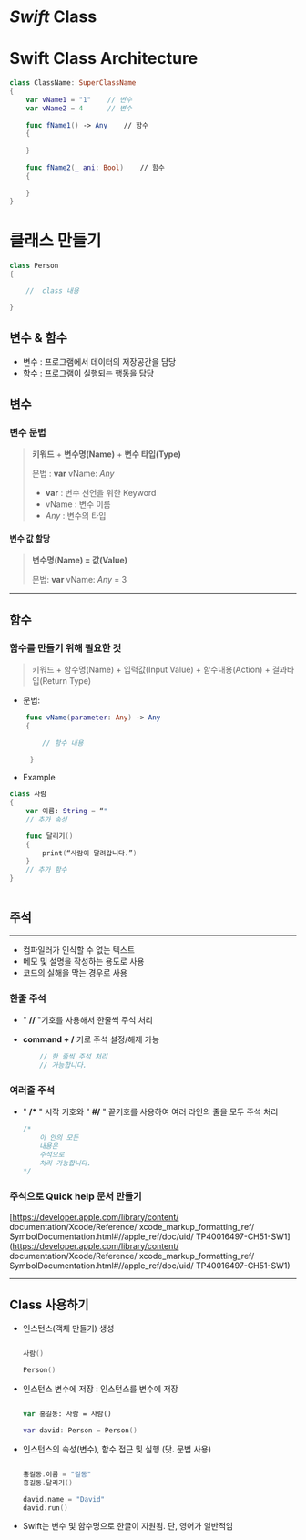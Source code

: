 _Swift_ Class
===

# Swift Class Architecture

```swift
class ClassName: SuperClassName
{
    var vName1 = "1"	// 변수
    var vName2 = 4		// 변수
    
    func fName1() -> Any	// 함수
    {
        
    }
    
    func fName2(_ ani: Bool)	// 함수
    {
        
    }
}
```
# 클래스 만들기
```swift
class Person
{

	//  class 내용

}
```
## 변수 & 함수
* 변수 : 프로그램에서 데이터의 저장공간을 담당
* 함수 : 프로그램이 실행되는 행동을 담당

## 변수
### 변수 문법
> __키워드__ + __변수명(Name)__ + __변수 타입(Type)__
> 
> 문법 : __var__ vName: _Any_
>
>  - __var__ : 변수 선언을 위한 Keyword
>  - vName : 변수 이름
>  - _Any_ : 변수의 타입

#### 변수 값 할당
> __변수명(Name) = 값(Value)__
> 
> 문법: __var__ vName: _Any_ = 3

---
## 함수
### 함수를 만들기 위해 필요한 것
> 키워드 + 함수명(Name) + 입력값(Input Value) + 함수내용(Action) + 결과타입(Return Type)
> 

* 문법:
 
```swift
 	func vName(parameter: Any) -> Any  
 	{
 
  		// 함수 내용
  				
	 }
```
* Example

```swift
class 사람
{
	var 이름: String = “"
	// 추가 속성

	func 달리기()
	{		print(“사람이 달려갑니다.”)	
	}
	// 추가 함수
}
 
``` 

## 주석
---
* 컴파일러가 인식할 수 없는 텍스트
* 메모 및 설명을 작성하는 용도로 사용
* 코드의 실해을 막는 경우로 사용

### 한줄 주석

* " __//__ "기호를 사용해서 한줄씩 주석 처리
* __command + /__ 키로 주석 설정/해제 가능

	```swift
		// 한 줄씩 주석 처리
		// 가능합니다.
	
	```

### 여러줄 주석
* " __/*__ " 시작 기호와 " __#/__ " 끝기호를 사용하여 여러 라인의 줄을 모두 주석 처리

	```swift
	/*
		이 안의 모든
		내용은 
		주석으로
		처리 가능합니다.
	*/

	```
### 주석으로 Quick help 문서 만들기
[https://developer.apple.com/library/content/ documentation/Xcode/Reference/ xcode_markup_formatting_ref/ SymbolDocumentation.html#//apple_ref/doc/uid/ TP40016497-CH51-SW1] (https://developer.apple.com/library/content/ documentation/Xcode/Reference/ xcode_markup_formatting_ref/ SymbolDocumentation.html#//apple_ref/doc/uid/ TP40016497-CH51-SW1)

---
## Class 사용하기
* 인스턴스(객체 만들기) 생성

	```swift
	
	사람()
	
	Person()
	```

* 인스턴스 변수에 저장 : 인스턴스를 변수에 저장

	```swift
	
	var 홍길동: 사람 = 사람()
	
	var david: Person = Person()
	```

* 인스턴스의 속성(변수), 함수 접근 및 실행 (닷. 문법 사용)

	```swift
	
	홍길동.이름 = "길동"
	홍길동.달리기()
	
	david.name = "David"
	david.run()
	```
* Swift는 변수 및 함수명으로 한글이 지원됨. 단, 영어가 일반적임
